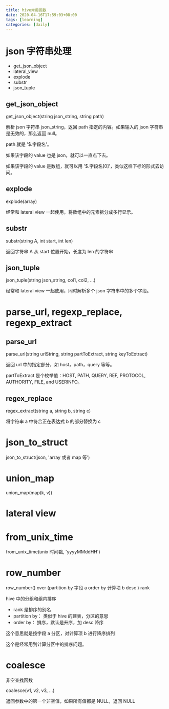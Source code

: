 ```yaml
---
title: hive常用函数
date: 2020-04-16T17:59:03+08:00
tags: [learning]
categories: [daily]
---
```


# json 字符串处理

- get_json_object
- lateral_view
- explode
- substr
- json_tuple

## get_json_object

get_json_object(string json_string, string path)

解析 json 字符串 json_string，返回 path 指定的内容。如果输入的 json 字符串是无效的，那么返回 null。

path 就是 '\$.字段名'。

如果该字段的 value 也是 json，就可以一直点下去。

如果该字段的 value 是数组，就可以用 '\$.字段名[0]'，类似这样下标的形式去访问。

## explode

explode(array)

经常和 lateral view 一起使用，将数组中的元素拆分成多行显示。

## substr

substr(string A, int start, int len)

返回字符串 A 从 start 位置开始，长度为 len 的字符串

## json_tuple

json_tuple(string json_string, col1, col2, ...)

经常和 lateral view 一起使用，同时解析多个 json 字符串中的多个字段。

# parse_url, regexp_replace, regexp_extract

## parse_url

parse_url(string urlString, string partToExtract, string keyToExtract)

返回 url 中的指定部分，如 host，path，query 等等。

partToExtract 是个枚举值：HOST, PATH, QUERY, REF, PROTOCOL, AUTHORITY, FILE, and USERINFO。

## regex_replace

regex_extract(string a, string b, string c)

将字符串 a 中符合正在表达式 b 的部分替换为 c

# json_to_struct

json_to_struct(json, 'array 或者 map 等')

# union_map

union_map(map(k, v))

# lateral view

# from_unix_time

from_unix_time(unix 时间戳, 'yyyyMMddHH')

# row_number

row_number() over (partition by 字段 a order by 计算项 b desc ) rank

hive 中的分组和组内排序

- rank 是排序的别名
- partition by： 类似于 hive 的建表，分区的意思
- order by： 排序，默认是升序，加 desc 降序

这个意思就是按字段 a 分区，对计算项 b 进行降序排列

这个是经常用到计算分区中的排序问题。

# coalesce

非空查找函数

coalesce(v1, v2, v3, ...)

返回参数中的第一个非空值，如果所有值都是 NULL，返回 NULL
